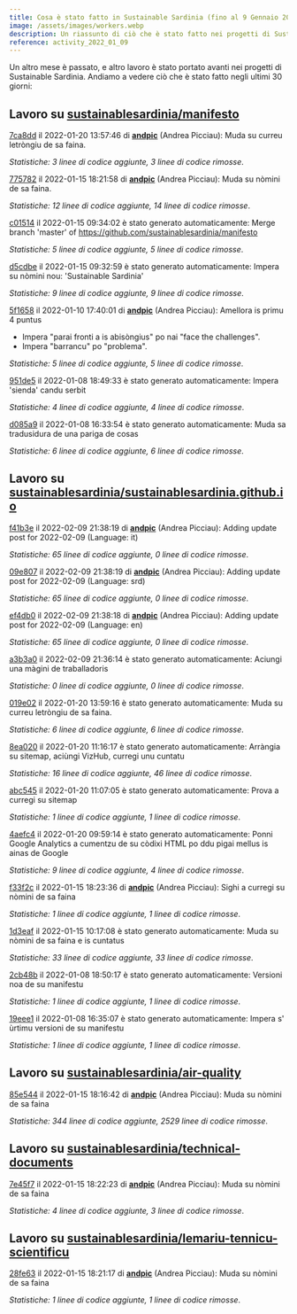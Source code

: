 ```yaml
---
title: Cosa è stato fatto in Sustainable Sardinia (fino al 9 Gennaio 2022)?
image: /assets/images/workers.webp
description: Un riassunto di ciò che è stato fatto nei progetti di Sustainable Sardinia nello scorso mese.
reference: activity_2022_01_09
---
```


Un altro mese è passato, e altro lavoro è stato portato avanti nei progetti di Sustainable Sardinia. Andiamo a vedere ciò che è stato fatto negli ultimi 30 giorni:

## Lavoro su [sustainablesardinia/manifesto](https://github.com/sustainablesardinia/manifesto)

[7ca8dd](https://github.com/sustainablesardinia/manifesto/commit/7ca8ddbb3de18bfa65e0fd856bbc4cb96a0e2c27) il 2022-01-20 13:57:46 di **[andpic](https://github.com/andpic)** (Andrea Picciau): Muda su curreu letròngiu de sa faina.

_Statistiche: 3 linee di codice aggiunte, 3 linee di codice rimosse_.

[775782](https://github.com/sustainablesardinia/manifesto/commit/775782e6b7243979e6f60c1a641a3769b6e33805) il 2022-01-15 18:21:58 di **[andpic](https://github.com/andpic)** (Andrea Picciau): Muda su nòmini de sa faina.

_Statistiche: 12 linee di codice aggiunte, 14 linee di codice rimosse_.

[c01514](https://github.com/sustainablesardinia/manifesto/commit/c01514537916eeb8eea8158cac99fd82808a86d0) il 2022-01-15 09:34:02 è stato generato automaticamente: Merge branch 'master' of https://github.com/sustainablesardinia/manifesto

_Statistiche: 5 linee di codice aggiunte, 5 linee di codice rimosse_.

[d5cdbe](https://github.com/sustainablesardinia/manifesto/commit/d5cdbe6a9eaecab8223c41baa9ada7bb6e2bd3e2) il 2022-01-15 09:32:59 è stato generato automaticamente: Impera su nòmini nou: 'Sustainable Sardinia'

_Statistiche: 9 linee di codice aggiunte, 9 linee di codice rimosse_.

[5f1658](https://github.com/sustainablesardinia/manifesto/commit/5f1658a5d04e39fb169db9b9c8749e3fd3e02e7c) il 2022-01-10 17:40:01 di **[andpic](https://github.com/andpic)** (Andrea Picciau): Amellora is primu 4 puntus

* Impera "parai fronti a is abisòngius" po nai "face the challenges".
* Impera "barrancu" po "problema".

_Statistiche: 5 linee di codice aggiunte, 5 linee di codice rimosse_.

[951de5](https://github.com/sustainablesardinia/manifesto/commit/951de5aef3d31e9f1bf7f89075c2e0724e185ed5) il 2022-01-08 18:49:33 è stato generato automaticamente: Impera 'sienda' candu serbit

_Statistiche: 4 linee di codice aggiunte, 4 linee di codice rimosse_.

[d085a9](https://github.com/sustainablesardinia/manifesto/commit/d085a96546571dd2671fcb3dd4f850ea2a9deebe) il 2022-01-08 16:33:54 è stato generato automaticamente: Muda sa tradusidura de una pariga de cosas

_Statistiche: 6 linee di codice aggiunte, 6 linee di codice rimosse_.

## Lavoro su [sustainablesardinia/sustainablesardinia.github.io](https://github.com/sustainablesardinia/sustainablesardinia.github.io)

[f41b3e](https://github.com/sustainablesardinia/sustainablesardinia.github.io/commit/f41b3ed707e9c90a0d705e9a6853f5aba58a0d42) il 2022-02-09 21:38:19 di **[andpic](https://github.com/andpic)** (Andrea Picciau): Adding update post for 2022-02-09 (Language: it)

_Statistiche: 65 linee di codice aggiunte, 0 linee di codice rimosse_.

[09e807](https://github.com/sustainablesardinia/sustainablesardinia.github.io/commit/09e807b5858a222ac866130c020130a19ae8bf43) il 2022-02-09 21:38:19 di **[andpic](https://github.com/andpic)** (Andrea Picciau): Adding update post for 2022-02-09 (Language: srd)

_Statistiche: 65 linee di codice aggiunte, 0 linee di codice rimosse_.

[ef4db0](https://github.com/sustainablesardinia/sustainablesardinia.github.io/commit/ef4db07a0637ce4d01124a8ba33008331853275f) il 2022-02-09 21:38:18 di **[andpic](https://github.com/andpic)** (Andrea Picciau): Adding update post for 2022-02-09 (Language: en)

_Statistiche: 65 linee di codice aggiunte, 0 linee di codice rimosse_.

[a3b3a0](https://github.com/sustainablesardinia/sustainablesardinia.github.io/commit/a3b3a0aa165dc8ba825b92dccfcd1d680dd8442e) il 2022-02-09 21:36:14 è stato generato automaticamente: Aciungi una màgini de traballadoris

_Statistiche: 0 linee di codice aggiunte, 0 linee di codice rimosse_.

[019e02](https://github.com/sustainablesardinia/sustainablesardinia.github.io/commit/019e02918a810c6f0077128e9bbbd1c9c80b691c) il 2022-01-20 13:59:16 è stato generato automaticamente: Muda su curreu letròngiu de sa faina.

_Statistiche: 6 linee di codice aggiunte, 6 linee di codice rimosse_.

[8ea020](https://github.com/sustainablesardinia/sustainablesardinia.github.io/commit/8ea020ef15ab3b6789549710ba8ce6fcaa18a345) il 2022-01-20 11:16:17 è stato generato automaticamente: Arràngia su sitemap, aciùngi VizHub, curregi unu cuntatu

_Statistiche: 16 linee di codice aggiunte, 46 linee di codice rimosse_.

[abc545](https://github.com/sustainablesardinia/sustainablesardinia.github.io/commit/abc545e3aad31909024465936398cf9be4a9bb37) il 2022-01-20 11:07:05 è stato generato automaticamente: Prova a curregi su sitemap

_Statistiche: 1 linee di codice aggiunte, 1 linee di codice rimosse_.

[4aefc4](https://github.com/sustainablesardinia/sustainablesardinia.github.io/commit/4aefc4d1226b46d584b4c0235a23ee42727c6024) il 2022-01-20 09:59:14 è stato generato automaticamente: Ponni Google Analytics a cumentzu de su còdixi HTML po ddu pigai mellus is ainas de Google

_Statistiche: 9 linee di codice aggiunte, 4 linee di codice rimosse_.

[f33f2c](https://github.com/sustainablesardinia/sustainablesardinia.github.io/commit/f33f2c5b706c917843d6b7ac8de12408311b736c) il 2022-01-15 18:23:36 di **[andpic](https://github.com/andpic)** (Andrea Picciau): Sighi a curregi su nòmini de sa faina

_Statistiche: 1 linee di codice aggiunte, 1 linee di codice rimosse_.

[1d3eaf](https://github.com/sustainablesardinia/sustainablesardinia.github.io/commit/1d3eaf5ef3bf05b459337df292ba8647d59a8a8d) il 2022-01-15 10:17:08 è stato generato automaticamente: Muda su nòmini de sa faina e is cuntatus

_Statistiche: 33 linee di codice aggiunte, 33 linee di codice rimosse_.

[2cb48b](https://github.com/sustainablesardinia/sustainablesardinia.github.io/commit/2cb48bf35f51f5f60d484cfedf63ee76e75e312e) il 2022-01-08 18:50:17 è stato generato automaticamente: Versioni noa de su manifestu

_Statistiche: 1 linee di codice aggiunte, 1 linee di codice rimosse_.

[19eee1](https://github.com/sustainablesardinia/sustainablesardinia.github.io/commit/19eee1ad9d460c318f2489f619037f68a61a4862) il 2022-01-08 16:35:07 è stato generato automaticamente: Impera s' ùrtimu versioni de su manifestu

_Statistiche: 1 linee di codice aggiunte, 1 linee di codice rimosse_.

## Lavoro su [sustainablesardinia/air-quality](https://github.com/sustainablesardinia/air-quality)

[85e544](https://github.com/sustainablesardinia/air-quality/commit/85e54404404ee3f35c9a6d6145077eecb4e3b4cf) il 2022-01-15 18:16:42 di **[andpic](https://github.com/andpic)** (Andrea Picciau): Muda su nòmini de sa faina

_Statistiche: 344 linee di codice aggiunte, 2529 linee di codice rimosse_.

## Lavoro su [sustainablesardinia/technical-documents](https://github.com/sustainablesardinia/technical-documents)

[7e45f7](https://github.com/sustainablesardinia/technical-documents/commit/7e45f72c6c5c30111fb267a9a0436681c96bdc44) il 2022-01-15 18:22:23 di **[andpic](https://github.com/andpic)** (Andrea Picciau): Muda su nòmini de sa faina

_Statistiche: 4 linee di codice aggiunte, 3 linee di codice rimosse_.

## Lavoro su [sustainablesardinia/lemariu-tennicu-scientificu](https://github.com/sustainablesardinia/lemariu-tennicu-scientificu)

[28fe63](https://github.com/sustainablesardinia/lemariu-tennicu-scientificu/commit/28fe6317b26fd4aa5c275c7fa30926de59b09f57) il 2022-01-15 18:21:17 di **[andpic](https://github.com/andpic)** (Andrea Picciau): Muda su nòmini de sa faina

_Statistiche: 1 linee di codice aggiunte, 1 linee di codice rimosse_.

